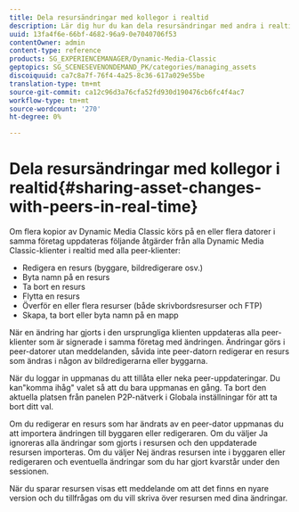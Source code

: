 ```yaml
---
title: Dela resursändringar med kollegor i realtid
description: Lär dig hur du kan dela resursändringar med andra i realtid.
uuid: 13fa4f6e-66bf-4682-96a9-0e7040706f53
contentOwner: admin
content-type: reference
products: SG_EXPERIENCEMANAGER/Dynamic-Media-Classic
geptopics: SG_SCENESEVENONDEMAND_PK/categories/managing_assets
discoiquuid: ca7c8a7f-76f4-4a25-8c36-617a029e55be
translation-type: tm+mt
source-git-commit: ca12c96d3a76cfa52fd930d190476cb6fc4f4ac7
workflow-type: tm+mt
source-wordcount: '270'
ht-degree: 0%

---
```



# Dela resursändringar med kollegor i realtid{#sharing-asset-changes-with-peers-in-real-time}

Om flera kopior av Dynamic Media Classic körs på en eller flera datorer i samma företag uppdateras följande åtgärder från alla Dynamic Media Classic-klienter i realtid med alla peer-klienter:

* Redigera en resurs (byggare, bildredigerare osv.)
* Byta namn på en resurs
* Ta bort en resurs
* Flytta en resurs
* Överför en eller flera resurser (både skrivbordsresurser och FTP)
* Skapa, ta bort eller byta namn på en mapp

När en ändring har gjorts i den ursprungliga klienten uppdateras alla peer-klienter som är signerade i samma företag med ändringen. Ändringar görs i peer-datorer utan meddelanden, såvida inte peer-datorn redigerar en resurs som ändras i någon av bildredigerarna eller byggarna.

När du loggar in uppmanas du att tillåta eller neka peer-uppdateringar. Du kan&quot;komma ihåg&quot; valet så att du bara uppmanas en gång. Ta bort den aktuella platsen från panelen P2P-nätverk i Globala inställningar för att ta bort ditt val.

Om du redigerar en resurs som har ändrats av en peer-dator uppmanas du att importera ändringen till byggaren eller redigeraren. Om du väljer Ja ignoreras alla ändringar som gjorts i resursen och den uppdaterade resursen importeras. Om du väljer Nej ändras resursen inte i byggaren eller redigeraren och eventuella ändringar som du har gjort kvarstår under den sessionen.

När du sparar resursen visas ett meddelande om att det finns en nyare version och du tillfrågas om du vill skriva över resursen med dina ändringar.
